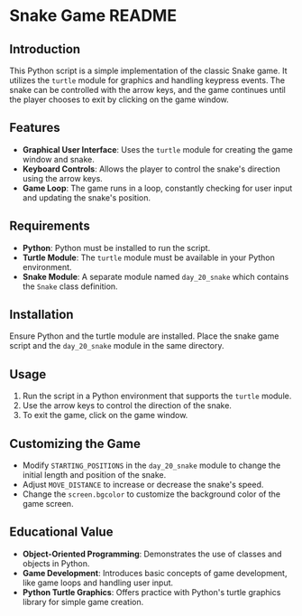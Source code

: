 # Snake Game README

## Introduction
This Python script is a simple implementation of the classic Snake game. It utilizes the `turtle` module for graphics and handling keypress events. The snake can be controlled with the arrow keys, and the game continues until the player chooses to exit by clicking on the game window.

## Features
- **Graphical User Interface**: Uses the `turtle` module for creating the game window and snake.
- **Keyboard Controls**: Allows the player to control the snake's direction using the arrow keys.
- **Game Loop**: The game runs in a loop, constantly checking for user input and updating the snake's position.

## Requirements
- **Python**: Python must be installed to run the script.
- **Turtle Module**: The `turtle` module must be available in your Python environment.
- **Snake Module**: A separate module named `day_20_snake` which contains the `Snake` class definition.

## Installation
Ensure Python and the turtle module are installed. Place the snake game script and the `day_20_snake` module in the same directory.

## Usage
1. Run the script in a Python environment that supports the `turtle` module.
2. Use the arrow keys to control the direction of the snake.
3. To exit the game, click on the game window.

## Customizing the Game
- Modify `STARTING_POSITIONS` in the `day_20_snake` module to change the initial length and position of the snake.
- Adjust `MOVE_DISTANCE` to increase or decrease the snake's speed.
- Change the `screen.bgcolor` to customize the background color of the game screen.

## Educational Value
- **Object-Oriented Programming**: Demonstrates the use of classes and objects in Python.
- **Game Development**: Introduces basic concepts of game development, like game loops and handling user input.
- **Python Turtle Graphics**: Offers practice with Python's turtle graphics library for simple game creation.



